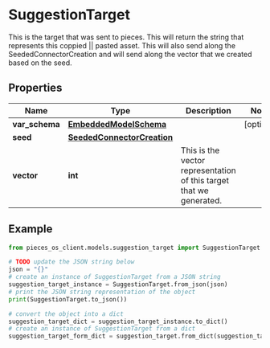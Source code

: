# SuggestionTarget

This is the target that was sent to pieces. This will return the string that represents this coppied || pasted asset. This will also send along the SeededConnectorCreation and will send along the vector that we created based on the seed.

## Properties

Name | Type | Description | Notes
------------ | ------------- | ------------- | -------------
**var_schema** | [**EmbeddedModelSchema**](EmbeddedModelSchema) |  | [optional] 
**seed** | [**SeededConnectorCreation**](SeededConnectorCreation) |  | 
**vector** | **int** | This is the vector representation of this target that we generated. | 

## Example

```python
from pieces_os_client.models.suggestion_target import SuggestionTarget

# TODO update the JSON string below
json = "{}"
# create an instance of SuggestionTarget from a JSON string
suggestion_target_instance = SuggestionTarget.from_json(json)
# print the JSON string representation of the object
print(SuggestionTarget.to_json())

# convert the object into a dict
suggestion_target_dict = suggestion_target_instance.to_dict()
# create an instance of SuggestionTarget from a dict
suggestion_target_form_dict = suggestion_target.from_dict(suggestion_target_dict)
```


